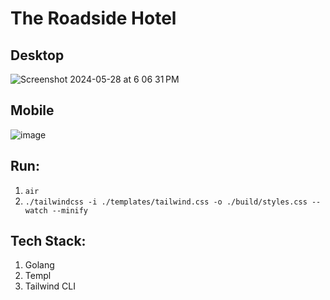 # The Roadside Hotel

## Desktop
![Screenshot 2024-05-28 at 6 06 31 PM](https://github.com/derpycoder/roadside-hotel/assets/25662120/cae4bb2c-9079-4bc5-9243-b3d156b6e5d1)

## Mobile
![image](https://github.com/derpycoder/roadside-hotel/assets/25662120/26ab2f06-4b18-4dfd-8f74-d72fcc094c82)

## Run:
1. `air`
1. `./tailwindcss -i ./templates/tailwind.css -o ./build/styles.css --watch --minify`

## Tech Stack:
1. Golang
2. Templ
3. Tailwind CLI
